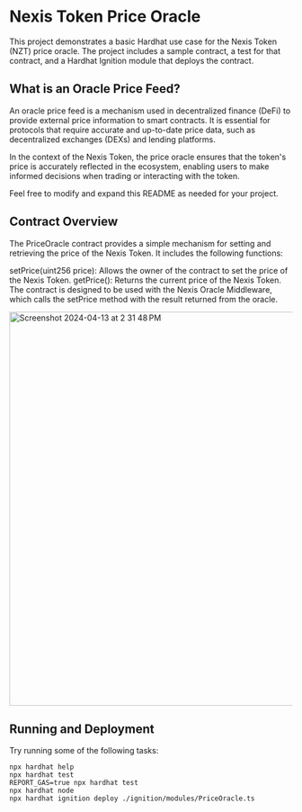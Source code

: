 # Nexis Token Price Oracle

This project demonstrates a basic Hardhat use case for the Nexis Token (NZT) price oracle. The project includes a sample contract, a test for that contract, and a Hardhat Ignition module that deploys the contract.


## What is an Oracle Price Feed?
An oracle price feed is a mechanism used in decentralized finance (DeFi) to provide external price information to smart contracts. It is essential for protocols that require accurate and up-to-date price data, such as decentralized exchanges (DEXs) and lending platforms.

In the context of the Nexis Token, the price oracle ensures that the token's price is accurately reflected in the ecosystem, enabling users to make informed decisions when trading or interacting with the token.

Feel free to modify and expand this README as needed for your project.


## Contract Overview

The PriceOracle contract provides a simple mechanism for setting and retrieving the price of the Nexis Token. It includes the following functions:

setPrice(uint256 price): Allows the owner of the contract to set the price of the Nexis Token.
getPrice(): Returns the current price of the Nexis Token.
The contract is designed to be used with the Nexis Oracle Middleware, which calls the setPrice method with the result returned from the oracle.

<img width="700" alt="Screenshot 2024-04-13 at 2 31 48 PM" src="https://github.com/0xdetonation/nexis-price-oracle/assets/166897641/76c7a912-d4da-42ae-aae6-2937722b2588">

## Running and Deployment

Try running some of the following tasks:

```shell
npx hardhat help
npx hardhat test
REPORT_GAS=true npx hardhat test
npx hardhat node
npx hardhat ignition deploy ./ignition/modules/PriceOracle.ts
```
